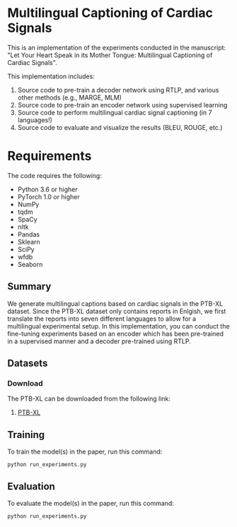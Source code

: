 # Multilingual Captioning of Cardiac Signals

This is an implementation of the experiments conducted in the manuscript: "Let Your Heart Speak in its Mother Tongue: Multilingual Captioning of Cardiac Signals". 

This implementation includes:
1. Source code to pre-train a decoder network using RTLP, and various other methods (e.g., MARGE, MLM)
2. Source code to pre-train an encoder network using supervised learning
3. Source code to perform multilingual cardiac signal captioning (in 7 languages!)
4. Source code to evaluate and visualize the results (BLEU, ROUGE, etc.)

# Requirements

The code requires the following:

* Python 3.6 or higher
* PyTorch 1.0 or higher
* NumPy
* tqdm 
* SpaCy
* nltk
* Pandas
* Sklearn
* SciPy
* wfdb
* Seaborn

## Summary

We generate multilingual captions based on cardiac signals in the PTB-XL dataset. Since the PTB-XL dataset only contains reports in Enlgish, we first translate the reports into seven different languages to allow for a multilingual experimental setup. In this implementation, you can conduct the fine-tuning experiments based on an encoder which has been pre-trained in a supervised manner and a decoder pre-trained using RTLP.

## Datasets

### Download

The PTB-XL can be downloaded from the following link:

1) [PTB-XL](https://physionet.org/content/ptb-xl/1.0.1/)

## Training

To train the model(s) in the paper, run this command:

```
python run_experiments.py
```

## Evaluation

To evaluate the model(s) in the paper, run this command:

```
python run_experiments.py
```
